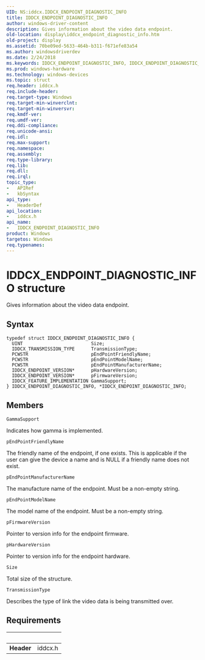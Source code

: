 ```yaml
---
UID: NS:iddcx.IDDCX_ENDPOINT_DIAGNOSTIC_INFO
title: IDDCX_ENDPOINT_DIAGNOSTIC_INFO
author: windows-driver-content
description: Gives information about the video data endpoint.
old-location: display\iddcx_endpoint_diagnostic_info.htm
old-project: display
ms.assetid: 70be09ed-5633-464b-b311-f671efe83a54
ms.author: windowsdriverdev
ms.date: 2/24/2018
ms.keywords: IDDCX_ENDPOINT_DIAGNOSTIC_INFO, IDDCX_ENDPOINT_DIAGNOSTIC_INFO structure [Display Devices], display.iddcx_endpoint_diagnostic_info, iddcx/IDDCX_ENDPOINT_DIAGNOSTIC_INFO
ms.prod: windows-hardware
ms.technology: windows-devices
ms.topic: struct
req.header: iddcx.h
req.include-header: 
req.target-type: Windows
req.target-min-winverclnt: 
req.target-min-winversvr: 
req.kmdf-ver: 
req.umdf-ver: 
req.ddi-compliance: 
req.unicode-ansi: 
req.idl: 
req.max-support: 
req.namespace: 
req.assembly: 
req.type-library: 
req.lib: 
req.dll: 
req.irql: 
topic_type:
-	APIRef
-	kbSyntax
api_type:
-	HeaderDef
api_location:
-	iddcx.h
api_name:
-	IDDCX_ENDPOINT_DIAGNOSTIC_INFO
product: Windows
targetos: Windows
req.typenames: 
---
```


# IDDCX_ENDPOINT_DIAGNOSTIC_INFO structure
Gives information about the video data endpoint.

## Syntax
````
typedef struct IDDCX_ENDPOINT_DIAGNOSTIC_INFO {
  UINT                         Size;
  IDDCX_TRANSMISSION_TYPE      TransmissionType;
  PCWSTR                       pEndPointFriendlyName;
  PCWSTR                       pEndPointModelName;
  PCWSTR                       pEndPointManufacturerName;
  IDDCX_ENDPOINT_VERSION*      pHardwareVersion;
  IDDCX_ENDPOINT_VERSION*      pFirmwareVersion;
  IDDCX_FEATURE_IMPLEMENTATION GammaSupport;
} IDDCX_ENDPOINT_DIAGNOSTIC_INFO, *IDDCX_ENDPOINT_DIAGNOSTIC_INFO;
````

## Members


`GammaSupport`

Indicates how gamma is implemented.

`pEndPointFriendlyName`

The friendly name of the endpoint, if one exists. This is applicable if the user can give the device a name and is NULL if a friendly name does not exist.

`pEndPointManufacturerName`

The manufacture name of the endpoint. Must be a non-empty string.

`pEndPointModelName`

The model name of the endpoint. Must be a non-empty string.

`pFirmwareVersion`

Pointer to version info for the endpoint firmware.

`pHardwareVersion`

Pointer to version info for the endpoint hardware.

`Size`

Total size of the structure.

`TransmissionType`

Describes the type of link the video data is being transmitted over.


## Requirements
| &nbsp; | &nbsp; |
| ---- |:---- |
| **Header** | iddcx.h |